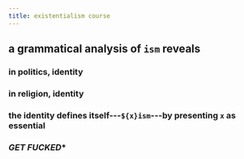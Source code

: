 ```yaml
---
title: existentialism course
---
```

## a grammatical analysis of `ism` reveals
### in politics, identity
### in religion, identity
### the identity defines itself---`${x}ism`---by presenting `x` as essential
### *GET FUCKED**
##